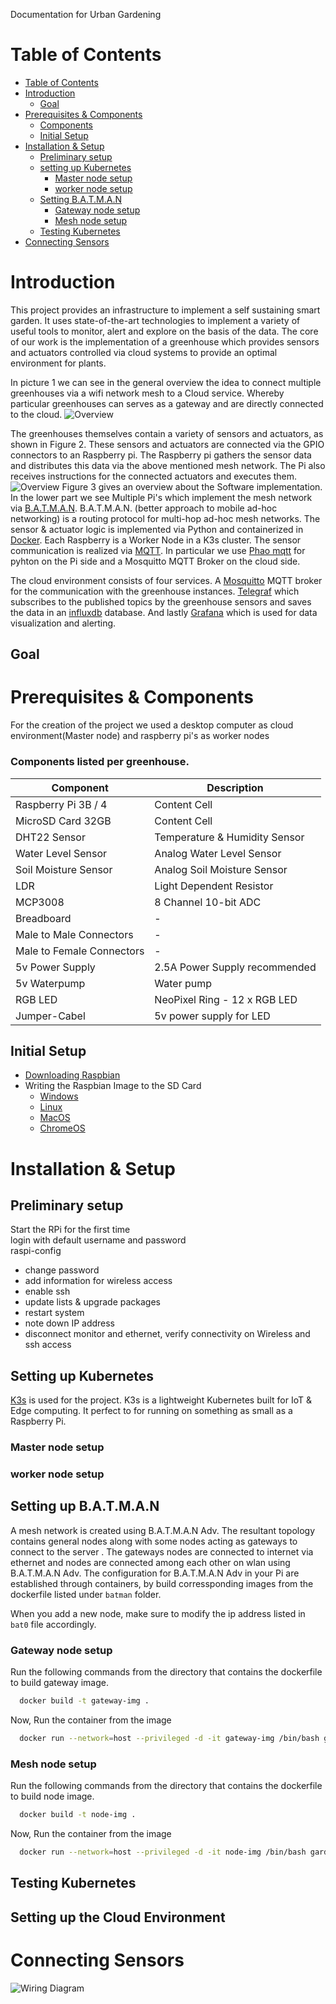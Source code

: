 
Documentation for Urban Gardening

# Table of Contents

- [Table of Contents](#table-of-contents)
- [Introduction](#introduction)
  - [Goal](#goal)
- [Prerequisites & Components](#prerequisites--components)
  - [Components](#components)
  - [Initial Setup](#initial-setup)
- [Installation & Setup](#installation--setup)
  - [Preliminary setup](#preliminary-setup)
  - [setting up Kubernetes](#setting-up-kubernetes)
    - [Master node setup](#master-node-setup)
    - [worker node setup](#worker-node-setup)
  - [Setting B.A.T.M.A.N](#batman-setup)
    - [Gateway node setup](#gateway-node-setup)
    - [Mesh node setup](#mesh-node-setup)
  - [Testing Kubernetes](#testing-kubernetes)
- [Connecting Sensors](#connecting-sensors)

# Introduction
This project provides an infrastructure to implement a self sustaining smart garden. It uses state-of-the-art technologies to implement a variety of useful tools to monitor, alert and explore on the basis of the data.
The core of our work is the implementation of a greenhouse which provides sensors and actuators controlled via cloud systems to provide an optimal environment for plants.

In picture 1 we can see in the general overview the idea to connect multiple greenhouses via a wifi network mesh to a Cloud service. Whereby particular greenhouses can serves as a gateway and are directly connected to the cloud.
![Overview](./documentation/diagrams/concept_overview_1.png)

The greenhouses themselves contain a variety of sensors and actuators, as shown in Figure 2. These sensors and actuators are connected via the GPIO connectors to an Raspberry pi.  The Raspberry pi gathers the sensor data and distributes this data via the above mentioned mesh network. The Pi also receives instructions for the connected actuators and executes them.![Overview](./documentation/diagrams/concept_overview_2.png)
Figure 3 gives an overview about the Software implementation. In the lower part we see Multiple Pi's which implement the mesh network via [B.A.T.M.A.N](https://www.open-mesh.org/projects/open-mesh/wiki). B.A.T.M.A.N. (better approach to mobile ad-hoc networking) is a routing protocol for multi-hop ad-hoc mesh networks. The sensor & actuator logic is implemented via Python and containerized in [Docker](https://www.docker.com/). Each Raspberry is a Worker Node in a K3s cluster. The sensor communication is realized via [MQTT](http://mqtt.org/). In particular we use [Phao mqtt](https://www.eclipse.org/paho/) for pyhton on the Pi side and a Mosquitto MQTT Broker on the cloud side. 

The cloud environment  consists of four services. A [Mosquitto](https://mosquitto.org/man/mqtt-7.html) MQTT broker for the communication with the greenhouse instances. [Telegraf](https://www.influxdata.com/time-series-platform/telegraf/) which subscribes to the published topics by the greenhouse sensors and  saves the data in an [influxdb](https://www.influxdata.com/) database. And lastly [Grafana](https://grafana.com/) which is used for data visualization and alerting.   
## Goal

# Prerequisites & Components
For the creation of the project we used a desktop computer as cloud environment(Master node) and raspberry pi's as worker nodes

### Components listed per greenhouse.

| Component                 | Description                   | 
| ------------------------- | ----------------------------- |
| Raspberry Pi 3B / 4       | Content Cell                  | 
| MicroSD Card 32GB         | Content Cell                  |
| DHT22 Sensor              | Temperature & Humidity Sensor |
| Water Level Sensor        | Analog Water Level Sensor     |
| Soil Moisture Sensor      | Analog Soil Moisture Sensor   |
| LDR                       | Light Dependent Resistor      |
| MCP3008                   | 8 Channel 10-bit ADC          |
| Breadboard                | -                             |
| Male to Male Connectors   | -                             |
| Male to Female Connectors | -                             | 
| 5v Power Supply           | 2.5A Power Supply recommended | 
| 5v Waterpump              | Water pump                    |
| RGB LED                   | NeoPixel Ring - 12 x RGB LED  |
| Jumper-Cabel              | 5v power supply for LED       | 

## Initial Setup

- [Downloading Raspbian](https://www.raspberrypi.org/downloads/raspbian/)
- Writing the Raspbian Image to the SD Card
  - [Windows](https://www.raspberrypi.org/documentation/installation/installing-images/windows.md)
  - [Linux](https://www.raspberrypi.org/documentation/installation/installing-images/linux.md)
  - [MacOS](https://www.raspberrypi.org/documentation/installation/installing-images/mac.md)
  - [ChromeOS](https://www.raspberrypi.org/documentation/installation/installing-images/chromeos.md)

# Installation & Setup

## Preliminary setup

Start the RPi for the first time  
login with default username and password  
raspi-config

- change password
- add information for wireless access
- enable ssh
- update lists & upgrade packages
- restart system
- note down IP address
- disconnect monitor and ethernet, verify connectivity on Wireless and ssh access

## Setting up Kubernetes
[K3s](https://k3s.io/) is used for the project. K3s is a lightweight Kubernetes built for IoT & Edge computing. It perfect to for running on something as small as a Raspberry Pi. 

### Master node setup
### worker node setup

## Setting up B.A.T.M.A.N

A mesh network is created using B.A.T.M.A.N Adv. The resultant topology contains general nodes along with some nodes acting as gateways to connect to the server . The gateways nodes are connected to internet via ethernet and nodes are connected among each other on wlan using B.A.T.M.A.N Adv. The configuration for B.A.T.M.A.N Adv in your Pi are established through containers, by build corressponding images from the dockerfile listed under `batman` folder.

When you add a new node, make sure to modify the ip address listed in `bat0` file accordingly.

### Gateway node setup

Run the following commands from the directory that contains the dockerfile to build gateway image.

```bash
  docker build -t gateway-img .
```

Now, Run the container from the image

```bash
  docker run --network=host --privileged -d -it gateway-img /bin/bash gardening-adventure/batman/gateway/garden-mesh.sh
```

### Mesh node setup

Run the following commands from the directory that contains the dockerfile to build node image.

```bash
  docker build -t node-img .
```

Now, Run the container from the image

```bash
  docker run --network=host --privileged -d -it node-img /bin/bash gardening-adventure/batman/node/garden-mesh.sh
```

## Testing Kubernetes
## Setting up the Cloud Environment

# Connecting Sensors

![Wiring Diagram](./documentation/diagrams/wiring&#32;diagram/Wiring&#32;Diagram_bb.png)
